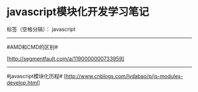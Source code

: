 # javascript模块化开发学习笔记

标签（空格分隔）： javascript

---

#AMD和CMD的区别#

[http://segmentfault.com/a/1190000000733959]


---
#javascript模块化历程#
[http://www.cnblogs.com/lvdabao/p/js-modules-develop.html]
